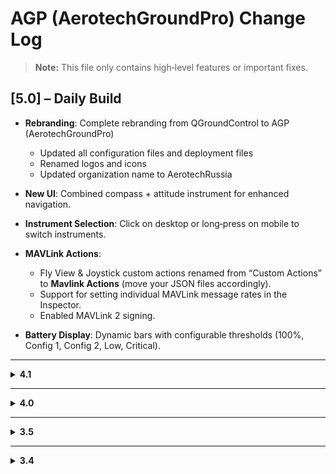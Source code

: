 # AGP (AerotechGroundPro) Change Log

> **Note:** This file only contains high‑level features or important fixes.

## [5.0] – Daily Build

- **Rebranding**: Complete rebranding from QGroundControl to AGP (AerotechGroundPro)
  - Updated all configuration files and deployment files
  - Renamed logos and icons
  - Updated organization name to AerotechRussia

- **New UI**: Combined compass + attitude instrument for enhanced navigation.
- **Instrument Selection**: Click on desktop or long‑press on mobile to switch instruments.
- **MAVLink Actions**:
  - Fly View & Joystick custom actions renamed from “Custom Actions” to **Mavlink Actions** (move your JSON files accordingly).
  - Support for setting individual MAVLink message rates in the Inspector.
  - Enabled MAVLink 2 signing.
- **Battery Display**: Dynamic bars with configurable thresholds (100%, Config 1, Config 2, Low, Critical).

---

<details>
<summary><strong>4.1</strong></summary>

### [4.1.2] – Not yet released
- **Bugfix**: Radio setup – double‑send of `MAV_CMD_PREFLIGHT_CALIBRATION` causing “Unable to send command.”

### [4.1.1] – Stable
- **Fix**: TCP link communications.

### [4.1.0]
- **Camera**: Support simple cameras (only `DIGICAM_CONTROL`) in Photo/Video control.
- **Parameters**:
  - Load from file even if missing on vehicle.
  - Diff dialog + selective param upload.
- **Video Streaming**: Capture individual images from the stream.
- **Fly**: Long‑press arm = Force Arm; click again to arm.
- **VTOL**:
  - Transition‑distance setting for takeoff/landing patterns.
  - Improved VTOL support throughout.
- **Maps**: Zoom up to level 23 (even without tiles).
- **Settings/Mavlink**: Forward traffic to specified UDP port.
- **Terrain Protocol**: Query GCS for terrain data (`TERRAIN_FRAME`) in mission planning.
- **Plan**:
  - VTOL Landing Pattern.
  - KML export improvements for 3D verification.
  - Terrain Profile with collision indications.
- **Fly**: Rearchitected view & controls for custom builds.

</details>

---

<details>
<summary><strong>4.0</strong></summary>

### [4.0.9] – Not yet released
- Don’t auto‑connect to second Cube Orange/Yellow composite port.
- **Plan**: Fix mission commands with altitude but no lat/lon.
- Fix view switching break after altitude‑mode warning.

### [4.0.8] – Stable
- **iOS**: Update file storage for Files app.
- **Mobile**: Fix Log Replay status‑bar file selection.

### [4.0.7] – Stable
- Fix video page sizing.
- **Virtual Joystick**:
  - Right‑stick centering fix.
  - Rover/sub reverse‑throttle support.
- Fix display of multiple ADSB vehicles.

### [4.0.6] – Stable
- **Analyze/Log Download**: Fix mobile download.
- **Fly**: Continue Mission & Change Altitude now available after pause.
- **PX4 Flow**: Video display fix.

### [4.0.5] – Stable
- **Solo**: Fix mission upload failures.
- **Plan**: Crash fix for Create Plan → Survey (fixed‑wing).

### [4.0.4]
- **Mobile File Save**: Incorrect extension fix.
- **Radio Setup**: Spektrum bind fix.
- **Plan/Fly**: Restore waypoint number display.

### [4.0.3]
- **Plan**:
  - Optional takeoff item.
  - Enforce takeoff before other items.
- **Video**: Low‑latency mode option.
- **ArduPilot**: Firmware list generation fix.

### [4.0.2]
- Fix MAVLink V2 negotiation via capability bits.
- Fix `AUTOPILOT_VERSION` response wait.
- **ArduPilot**: More reliable fence/rally support.

### [4.0.1]
- Fix ArduPilot mission‑item tracking in Fly view.
- Fix ADSB display.
- Fix Plan view map positioning.
- Fix Windows `0xCC000007B` startup error (VC++ runtimes).

### [4.0.0]
- **Flight**: ROI option + Cancel ROI toggle + ROI‑affected path color.
- **Windows**: 64‑bit builds, Qt 5.12.5.
- **ADSB**: SBS server & USB SDR dongle support.
- **Toolbar**: Scrollable on small screens.
- **Plan View**: New initial‑plan UI.
- **Editing Tools**: Corridor & Polygon click‑trace.
- **Performance**: No mobile path‑length limit.
- **ArduPilot**:
  - Motor Test page.
  - Copter: Simple/Super‑Simple modes, advanced tuning, 3.5+ support.
  - Plane: 3.8+ support.
  - Rover: Frame setup & 3.4+ support.
  - Airframe UI overhaul.
- **Plan/Pattern**: Named presets (Survey).
- **ChibiOS**: Improved bootloader support.
- **Misc**:
  - Camera API open to all firmwares.
  - Configurable MAVLink stream rates.
  - Structure Scan rewrite (old plans must be recreated).
  - Object‑avoidance, joystick action modes.
  - UDP RTP H.265, English‑only Linux TTS.
  - Automated Crowdin localization.
  - Korean & Chinese font improvements.
  - New QtQuick MAVLink Inspector.

</details>

---

<details>
<summary><strong>3.5</strong></summary>

#### [3.5.5]
- Fix MAVLink `memset` causing wrong ArduPilot GotoLocation commands.
- Disable Pause when fixed‑wing is landing.

#### [3.5.4]
- Update Windows drivers.
- Add FMUK66 flashing support.
- Guard against null GStreamer geometry.
- `.apj` file‑selection for custom flash.

#### [3.5.3]
- RTK Survey‑In limit → 0.01 m.
- Windows driver‑detection logic fix.
- GeoFence vertex crash fix.
- **PX4:** Add `MC_YAW_FF` to PID Tuning.
- **ArduPilot:** Fix bad chars in param‑file save.

#### [3.5.2]
- Fix Ubuntu AppImage startup.

#### [3.5.1]
- Update Windows USB drivers.
- Add CubeBlack Service‑Bulletin check.
- Fix PX4/ArduPilot logo in toolbar.
- OfflineMaps tile‑set count fix.

#### [3.5.0]
- **Plan GeoFence:** Fix loading from 3.4.
- **Structure Scan:** Height loading fix.
- **ArduPilot:** Home‑position fix (Issue #6840).
- Multi‑component param loading fix.
- Mobile file‑dialog delete fix.
- Fixed RTK station setting.
- Airmap integration.
- Add `ESTIMATOR_STATUS` FactGroup.
- Chinese/Turkish + partial German localization.
- Distance‑to‑GCS & Heading‑to‑Home instruments.
- Position dialog on polygon vertices.
- **Fixed‑Wing Landing**: Stop photo/video support.
- SHP polygon loading.
- Settings version bump (reset defaults).
- Orbit rotation direction toggle.
- Taisync 2.4 GHz ViUlinx HD link.
- NMEA GPS UDP port option.

</details>

---

<details>
<summary><strong>3.4</strong></summary>

#### [3.4.4]
- Notify desktop if newer version available.
- Fix Multi‑Vehicle Start/Pause (Issue #6864).

#### [3.4.3]
- Resume Mission display fix (Issue #6835).
- Home‑Position altitude fix (Issue #6846).

#### [3.4.2]
- Fix new mission items altitude = 0 bug (Issue #6823).

#### [3.4.1]
- Crash on quick terrain‑follow move fix.
- Terrain‑follow rate fields swapped fix.

</details>
